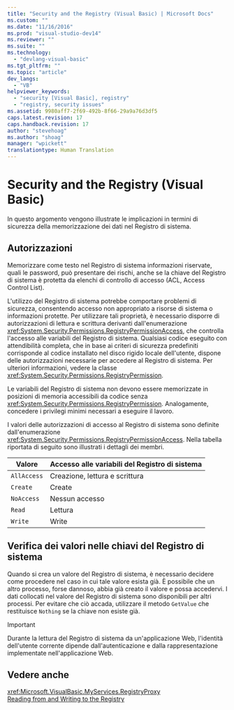 ```yaml
---
title: "Security and the Registry (Visual Basic) | Microsoft Docs"
ms.custom: ""
ms.date: "11/16/2016"
ms.prod: "visual-studio-dev14"
ms.reviewer: ""
ms.suite: ""
ms.technology: 
  - "devlang-visual-basic"
ms.tgt_pltfrm: ""
ms.topic: "article"
dev_langs: 
  - "VB"
helpviewer_keywords: 
  - "security [Visual Basic], registry"
  - "registry, security issues"
ms.assetid: 9980aff7-2f69-492b-8f66-29a9a76d3df5
caps.latest.revision: 17
caps.handback.revision: 17
author: "stevehoag"
ms.author: "shoag"
manager: "wpickett"
translationtype: Human Translation
---
```

# Security and the Registry (Visual Basic)
In questo argomento vengono illustrate le implicazioni in termini di sicurezza della memorizzazione dei dati nel Registro di sistema.  
  
## Autorizzazioni  
 Memorizzare come testo nel Registro di sistema informazioni riservate, quali le password, può presentare dei rischi, anche se la chiave del Registro di sistema è protetta da elenchi di controllo di accesso \(ACL, Access Control List\).  
  
 L'utilizzo del Registro di sistema potrebbe comportare problemi di sicurezza, consentendo accesso non appropriato a risorse di sistema o informazioni protette.  Per utilizzare tali proprietà, è necessario disporre di autorizzazioni di lettura e scrittura derivanti dall'enumerazione <xref:System.Security.Permissions.RegistryPermissionAccess>, che controlla l'accesso alle variabili del Registro di sistema.  Qualsiasi codice eseguito con attendibilità completa, che in base ai criteri di sicurezza predefiniti corrisponde al codice installato nel disco rigido locale dell'utente, dispone delle autorizzazioni necessarie per accedere al Registro di sistema.  Per ulteriori informazioni, vedere la classe <xref:System.Security.Permissions.RegistryPermission>.  
  
 Le variabili del Registro di sistema non devono essere memorizzate in posizioni di memoria accessibili da codice senza <xref:System.Security.Permissions.RegistryPermission>.  Analogamente, concedere i privilegi minimi necessari a eseguire il lavoro.  
  
 I valori delle autorizzazioni di accesso al Registro di sistema sono definite dall'enumerazione <xref:System.Security.Permissions.RegistryPermissionAccess>.  Nella tabella riportata di seguito sono illustrati i dettagli dei membri.  
  
|Valore|Accesso alle variabili del Registro di sistema|  
|------------|----------------------------------------------------|  
|`AllAccess`|Creazione, lettura e scrittura|  
|`Create`|Create|  
|`NoAccess`|Nessun accesso|  
|`Read`|Lettura|  
|`Write`|Write|  
  
## Verifica dei valori nelle chiavi del Registro di sistema  
 Quando si crea un valore del Registro di sistema, è necessario decidere come procedere nel caso in cui tale valore esista già.  È possibile che un altro processo, forse dannoso, abbia già creato il valore e possa accedervi.  I dati collocati nel valore del Registro di sistema sono disponibili per altri processi.  Per evitare che ciò accada, utilizzare il metodo `GetValue` che restituisce `Nothing` se la chiave non esiste già.  
  
> [!IMPORTANT]
>  Durante la lettura del Registro di sistema da un'applicazione Web, l'identità dell'utente corrente dipende dall'autenticazione e dalla rappresentazione implementate nell'applicazione Web.  
  
## Vedere anche  
 <xref:Microsoft.VisualBasic.MyServices.RegistryProxy>   
 [Reading from and Writing to the Registry](../../../../visual-basic/developing-apps/programming/computer-resources/reading-from-and-writing-to-the-registry.md)